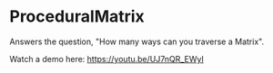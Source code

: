 # ProceduralMatrix
Answers the question, "How many ways can you traverse a Matrix".

Watch a demo here: https://youtu.be/UJ7nQR_EWyI
  
